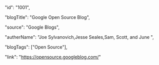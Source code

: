 "id": "1001",

"blogTitle": "Google Open Source Blog",

"source": "Google Blogs",

"autherName": "Joe Sylvanovich,Jesse Seales,Sam, Scott, and June ",

"blogTags": ["Open Source"],

"link": "https://opensource.googleblog.com/"
